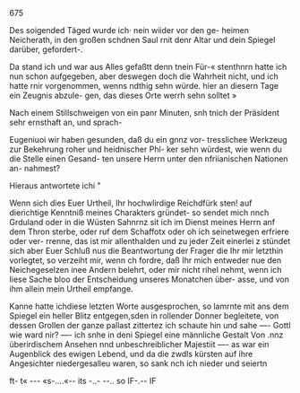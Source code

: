 675

Des soigended Täged wurde ich· nein wiider vor den ge-
heimen Neicherath, in den großen schdnen Saul rnit denr
Altar und dein Spiegel darüber, gefordert-.

Da stand ich und war aus Alles gefaßtt denn tnein Für-«
stenthnrn hatte ich nun schon aufgegeben, aber deswegen doch
die Wahrheit nicht, und ich hatte rnir vorgenommen, wenns
ndthig sehn würde. hier an diesern Tage ein Zeugnis abzule-
gen, das dieses Orte werrh sehn solltet »

Nach einem Stillschweigen von ein panr Minuten, snh
tnich der Präsident sehr ernsthaft an, und sprach-

Eugeniuoi wir haben gesunden, daß du ein gnnz vor-
tresslichee Werkzeug zur Bekehrung roher und heidnischer Phl-
ker sehn würdest, wie wenn du die Stelle einen Gesand-
ten unsere Herrn unter den nfriianischen Nationen an-
nahmest?

Hieraus antwortete ichi "

Wenn sich dies Euer Urtheil, Ihr hochwlirdige Reichdfürk
sten! auf dierichtige Kenntniß meines Charakters gründet-
so sendet mich nnch Grduland oder in die Wüsten Sahnrnz
sit ich im Dienst meines Herrn anf dem Thron sterbe, oder
ruf dem Schaffotx oder oh ich seinetwegen erfriere oder ver-
rrenne, das ist mir allenthalden und zu jeder Zeit einerlei z
stündet sich aber Euer Schluß nus die Beantwortung der
Frager die Ihr mir letzthin vorlegtet, so verzeiht mir, wenn
ch fordre, daß Ihr mich entweder nue den Neichegeselzen
inee Andern belehrt, oder mir nicht rihel nehmt, wenn ich
Iiese Sache bloo der Entscheidung unseres Monatchen über-
asse, und von ihm allein mein Urtheil empfange.

Kanne hatte ichdiese letzten Worte ausgesprochen, so
lamrnte mit ans dem Spiegel ein heller Blitz entgegen,sden
in rollender Donner begleitete, von dessen Grollen der ganze
pallast zittertez ich schaute hin und sahe —- Gottl wie ward
nir? —- ich snhe in deni Spiegel eine männliche Gestalt Von
.nnz überirdischem Ansehen nnd unbeschreiblicher Majestiit —-
as war ein Augenblick des ewigen Lebend, und da die zwdls
kürsten auf ihre Angesichter niedergesalleu waren, so sank
nch ich nieder und seiertn

ft- t« --- «s-....«-- its -..- --.. so IF-.-- IF

